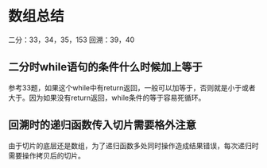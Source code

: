 # 数组总结

二分：33，34，35，153
回溯：39，40

## 二分时while语句的条件什么时候加上等于

参考33题，如果这个while中有return返回，一般可以加等于，否则就是小于或者大于。因为如果没有return返回，while条件的等于容易死循环。

## 回溯时的递归函数传入切片需要格外注意

由于切片的底层还是数组，为了递归函数多处同时操作造成结果错误，每次递归时需要操作拷贝后的切片。